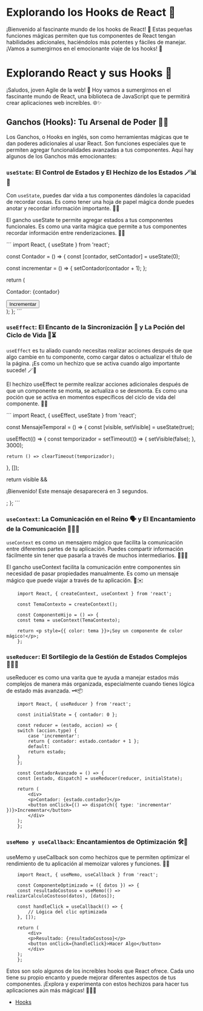 # Explorando los Hooks de React 🎣

¡Bienvenido al fascinante mundo de los hooks de React! 🚀 Estas pequeñas funciones mágicas permiten que tus componentes de React tengan habilidades adicionales, haciéndolos más potentes y fáciles de manejar. ¡Vamos a sumergirnos en el emocionante viaje de los hooks! 🌊

# Explorando React y sus Hooks 🚀

¡Saludos, joven Agile de la web! 👋 Hoy vamos a sumergirnos en el fascinante mundo de React, una biblioteca de JavaScript que te permitirá crear aplicaciones web increíbles. 🌐✨


## Ganchos (Hooks): Tu Arsenal de Poder 🔧🔗

Los Ganchos, o Hooks en inglés, son como herramientas mágicas que te dan poderes adicionales al usar React. Son funciones especiales que te permiten agregar funcionalidades avanzadas a tus componentes. Aquí hay algunos de los Ganchos más emocionantes:

### `useState`: El Control de Estados y El Hechizo de los Estados 🪄📊🌟

Con `useState`, puedes dar vida a tus componentes dándoles la capacidad de recordar cosas. Es como tener una hoja de papel mágica donde puedes anotar y recordar información importante. 📝🤯

El gancho useState te permite agregar estados a tus componentes funcionales. Es como una varita mágica que permite a tus componentes recordar información entre renderizaciones. 🧠✨

´´´
import React, { useState } from 'react';

const Contador = () => {
  const [contador, setContador] = useState(0);

  const incrementar = () => {
    setContador(contador + 1);
  };

  return (
    <div>
      <p>Contador: {contador}</p>
      <button onClick={incrementar}>Incrementar</button>
    </div>
  );
};
´´´

### `useEffect`: El Encanto de la Sincronización 🔄 y La Poción del Ciclo de Vida 🧪⏳

`useEffect` es tu aliado cuando necesitas realizar acciones después de que algo cambie en tu componente, como cargar datos o actualizar el título de la página. ¡Es como un hechizo que se activa cuando algo importante sucede! 🪄🌟

El hechizo useEffect te permite realizar acciones adicionales después de que un componente se monta, se actualiza o se desmonta. Es como una poción que se activa en momentos específicos del ciclo de vida del componente. 🔄🌟

´´´
import React, { useEffect, useState } from 'react';

const MensajeTemporal = () => {
  const [visible, setVisible] = useState(true);

  useEffect(() => {
    const temporizador = setTimeout(() => {
      setVisible(false);
    }, 3000);

    return () => clearTimeout(temporizador);
  }, []);

  return visible && <p>¡Bienvenido! Este mensaje desaparecerá en 3 segundos.</p>;
};
´´´
### `useContext`: La Comunicación en el Reino 🗣️ y El Encantamiento de la Comunicación 🧙‍♂️💬

`useContext` es como un mensajero mágico que facilita la comunicación entre diferentes partes de tu aplicación. Puedes compartir información fácilmente sin tener que pasarla a través de muchos intermediarios. 🧙‍♂️💬

El gancho useContext facilita la comunicación entre componentes sin necesidad de pasar propiedades manualmente. Es como un mensaje mágico que puede viajar a través de tu aplicación. 📨✉️

```
    import React, { createContext, useContext } from 'react';

    const TemaContexto = createContext();

    const ComponenteHijo = () => {
    const tema = useContext(TemaContexto);

    return <p style={{ color: tema }}>¡Soy un componente de color mágico!</p>;
    };
```
 ### `useReducer`: El Sortilegio de la Gestión de Estados Complejos 🧙‍♀️🔄
useReducer es como una varita que te ayuda a manejar estados más complejos de manera más organizada, especialmente cuando tienes lógica de estado más avanzada. 🗝️📦

```
    import React, { useReducer } from 'react';

    const initialState = { contador: 0 };

    const reducer = (estado, accion) => {
    switch (accion.type) {
        case 'incrementar':
        return { contador: estado.contador + 1 };
        default:
        return estado;
    }
    };

    const ContadorAvanzado = () => {
    const [estado, dispatch] = useReducer(reducer, initialState);

    return (
        <div>
        <p>Contador: {estado.contador}</p>
        <button onClick={() => dispatch({ type: 'incrementar' })}>Incrementar</button>
        </div>
    );
    };
```
### `useMemo y useCallback`: Encantamientos de Optimización 🛠️🚀
useMemo y useCallback son como hechizos que te permiten optimizar el rendimiento de tu aplicación al memoizar valores y funciones. 🎯💡

```
    import React, { useMemo, useCallback } from 'react';

    const ComponenteOptimizado = ({ datos }) => {
    const resultadoCostoso = useMemo(() => realizarCalculoCostoso(datos), [datos]);

    const handleClick = useCallback(() => {
        // Lógica del clic optimizada
    }, []);

    return (
        <div>
        <p>Resultado: {resultadoCostoso}</p>
        <button onClick={handleClick}>Hacer Algo</button>
        </div>
    );
    };
```

Estos son solo algunos de los increíbles hooks que React ofrece. Cada uno tiene su propio encanto y puede mejorar diferentes aspectos de tus componentes. ¡Explora y experimenta con estos hechizos para hacer tus aplicaciones aún más mágicas! 🧙‍♂️🔮


- [Hooks](https://es.react.dev/reference/react/hooks)
